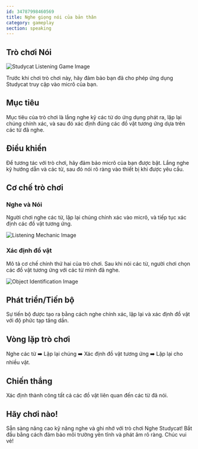 ```yaml
---
id: 34787998460569
title: Nghe giọng nói của bản thân
category: gameplay
section: speaking
---
```

## Trò chơi Nói

![Studycat Listening Game Image](https://help.studycat.com/hc/article_attachments/34787998441881)

Trước khi chơi trò chơi này, hãy đảm bảo bạn đã cho phép ứng dụng Studycat truy cập vào micrô của bạn.

## Mục tiêu

Mục tiêu của trò chơi là lắng nghe kỹ các từ do ứng dụng phát ra, lặp lại chúng chính xác, và sau đó xác định đúng các đồ vật tương ứng dựa trên các từ đã nghe.

## Điều khiển

Để tương tác với trò chơi, hãy đảm bảo micrô của bạn được bật. Lắng nghe kỹ hướng dẫn và các từ, sau đó nói rõ ràng vào thiết bị khi được yêu cầu.

## Cơ chế trò chơi

### Nghe và Nói

Người chơi nghe các từ, lặp lại chúng chính xác vào micrô, và tiếp tục xác định các đồ vật tương ứng.

![Listening Mechanic Image](https://help.studycat.com/hc/article_attachments/34787998444057)

### Xác định đồ vật

Mô tả cơ chế chính thứ hai của trò chơi. Sau khi nói các từ, người chơi chọn các đồ vật tương ứng với các từ mình đã nghe.

![Object Identification Image](https://help.studycat.com/hc/article_attachments/34787998447001)

## Phát triển/Tiến bộ

Sự tiến bộ được tạo ra bằng cách nghe chính xác, lặp lại và xác định đồ vật với độ phức tạp tăng dần.

## Vòng lặp trò chơi

Nghe các từ ➡️ Lặp lại chúng ➡️ Xác định đồ vật tương ứng ➡️ Lặp lại cho nhiều vật.

## Chiến thắng

Xác định thành công tất cả các đồ vật liên quan đến các từ đã nói.

## Hãy chơi nào!

Sẵn sàng nâng cao kỹ năng nghe và ghi nhớ với trò chơi Nghe Studycat! Bắt đầu bằng cách đảm bảo môi trường yên tĩnh và phát âm rõ ràng. Chúc vui vẻ!

